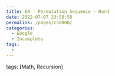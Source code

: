 ```yaml
---
title: 60 - Permutation Sequence - Hard
date: 2022-07-07 23:58:58
permalink: /pages/c58000/
categories:
  - Google
  - Incomplete
tags:
  - 
---
```

tags: [Math, Recursion]